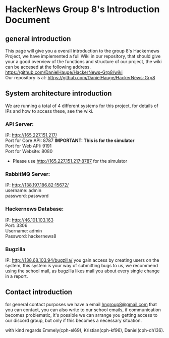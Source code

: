 # HackerNews Group 8's Introduction Document

## general introduction
This page will give you a overall introduction to the group 8's Hackernews Project, we have implemented a full Wiki in our repository, that should give your a good overview of the functions and structure of our project, the wiki can be accesed at the following address.  
https://github.com/DanielHauge/HackerNews-Grp8/wiki  
Our repository is at: https://github.com/DanielHauge/HackerNews-Grp8

## System architecture introduction
We are running a total of 4 different systems for this project, for details of IPs and how to access these, see the wiki.  

### API Server:
IP: http://165.227.151.217/  
Port for Core API: 8787 **__IMPORTANT: This is for the simulator__**      
Port for Web API: 9191  
Port for Website: 8080  

- Please use http://165.227.151.217:8787 for the simulator

### RabbitMQ Server:  
IP: http://138.197.186.82:15672/  
username: admin  
password: password  

### Hackernews Database:  
IP: http://46.101.103.163  
Port: 3306  
Username: admin  
Password: hackernews8  

### Bugzilla  
IP: http://138.68.103.94/bugzilla/
you gain access by creating users on the system, this system is your way of submitting bugs to us, we recommend using the school mail, as bugzilla likes mail you about every single change in a report.

## Contact introduction
for general contact purposes we have a email hngroup8@gmail.com that you can contact, you can also write to our school emails, if communication becomes problematic, it's possible we can arrange you getting access to our discord group, but only if this becomes a necessary situation.

with kind regards
Emmely(cph-el69), Kristian(cph-kf96), Daniel(cph-dh136).
